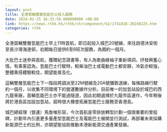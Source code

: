 ```yaml
---
layout: post
title: 全港首輛雙層氫能巴士投入服務
date: 2024-02-25 16:33:59.000000000 +08:00
link: https://news.rthk.hk/rthk/ch/component/k2/1741816-20240225.htm
categories: rthk
---
```


全港首輛雙層氫能巴士早上11時首航，即日起投入城巴20號線，來往啟德沐安街至長沙灣海達邨，初期每日提供6至8班次服務，為期約一個月。

大批巴士迷參與首航，獲贈紀念證書等，有人為歌曲綠袖子重新填詞，抒發興奮心情。有乘客認為，氫能巴士行駛時，較柴油巴士或電動巴士都安靜，冷氣亦較強，整體乘搭體驗較佳，期望能普及化。

這輛雙層氫能巴士下一階段將調派至22M號線及20A號彌敦道線，每條路線行駛約一個月，以收集不同環境下的營運數據作分析。目前唯一的加氫站設於城巴的西九龍車廠，首輛氫能巴士亦不能過隧道，因此初期選擇於九龍市區運作，今年稍後將於港島區加設加氫站，屆時很大機會拓展氫能巴士服務至香港島。

城巴總經理（營運）馬詹唯形容，今次首航是零排放轉型計劃一個很重要的里程碑，計劃年內引進更多量產型氫能巴士及電能巴士展開並行測試，再部署未來採購新能源巴士的比例，亦期望能協助推動本港新能源交通產業發展。
